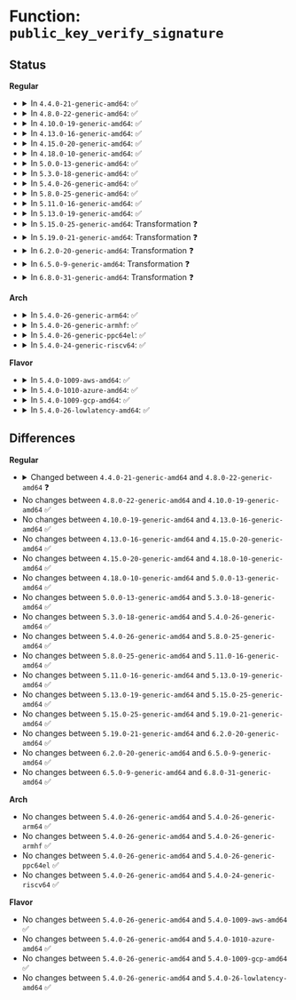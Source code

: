 # Function: <code>public_key_verify_signature</code>

## Status
<b>Regular</b>
<ul>
<li>
<details>
<summary>In <code>4.4.0-21-generic-amd64</code>: ✅</summary>

```c
int public_key_verify_signature(const struct public_key * pk, const struct public_key_signature * sig)
```

```json
{
  "name": "public_key_verify_signature",
  "collision_type": "Unique Global",
  "inline_type": "No",
  "funcs": [
    {
      "addr": 18446744071582696976,
      "name": "public_key_verify_signature",
      "external": true,
      "loc": "crypto/asymmetric_keys/public_key.c:78",
      "file": "crypto/asymmetric_keys/public_key.c",
      "inline": "seen, unknown",
      "caller_inline": [],
      "caller_func": [
        "crypto/asymmetric_keys/public_key.c:public_key_verify_signature_2",
        "crypto/asymmetric_keys/pkcs7_verify.c:pkcs7_verify"
      ]
    }
  ],
  "symbols": [
    {
      "addr": 18446744071582696976,
      "name": "public_key_verify_signature",
      "section": ".text",
      "bind": "STB_GLOBAL",
      "size": 174
    }
  ]
}
```
</details>
</li>
<li>
<details>
<summary>In <code>4.8.0-22-generic-amd64</code>: ✅</summary>

```c
int public_key_verify_signature(const struct public_key * pkey, const struct public_key_signature * sig)
```

```json
{
  "name": "public_key_verify_signature",
  "collision_type": "Unique Global",
  "inline_type": "No",
  "funcs": [
    {
      "addr": 18446744071582975456,
      "name": "public_key_verify_signature",
      "external": true,
      "loc": "crypto/asymmetric_keys/public_key.c:79",
      "file": "crypto/asymmetric_keys/public_key.c",
      "inline": "seen, unknown",
      "caller_inline": [],
      "caller_func": [
        "crypto/asymmetric_keys/public_key.c:public_key_verify_signature_2",
        "crypto/asymmetric_keys/x509_public_key.c:x509_check_for_self_signed",
        "crypto/asymmetric_keys/pkcs7_verify.c:pkcs7_verify",
        "crypto/asymmetric_keys/pkcs7_verify.c:pkcs7_verify"
      ]
    }
  ],
  "symbols": [
    {
      "addr": 18446744071582975456,
      "name": "public_key_verify_signature",
      "section": ".text",
      "bind": "STB_GLOBAL",
      "size": 643
    }
  ]
}
```
</details>
</li>
<li>
<details>
<summary>In <code>4.10.0-19-generic-amd64</code>: ✅</summary>

```c
int public_key_verify_signature(const struct public_key * pkey, const struct public_key_signature * sig)
```

```json
{
  "name": "public_key_verify_signature",
  "collision_type": "Unique Global",
  "inline_type": "No",
  "funcs": [
    {
      "addr": 18446744071583080032,
      "name": "public_key_verify_signature",
      "external": true,
      "loc": "crypto/asymmetric_keys/public_key.c:79",
      "file": "crypto/asymmetric_keys/public_key.c",
      "inline": "seen, unknown",
      "caller_inline": [],
      "caller_func": [
        "crypto/asymmetric_keys/public_key.c:public_key_verify_signature_2",
        "crypto/asymmetric_keys/x509_public_key.c:x509_check_for_self_signed",
        "crypto/asymmetric_keys/pkcs7_verify.c:pkcs7_verify",
        "crypto/asymmetric_keys/pkcs7_verify.c:pkcs7_verify"
      ]
    }
  ],
  "symbols": [
    {
      "addr": 18446744071583080032,
      "name": "public_key_verify_signature",
      "section": ".text",
      "bind": "STB_GLOBAL",
      "size": 648
    }
  ]
}
```
</details>
</li>
<li>
<details>
<summary>In <code>4.13.0-16-generic-amd64</code>: ✅</summary>

```c
int public_key_verify_signature(const struct public_key * pkey, const struct public_key_signature * sig)
```

```json
{
  "name": "public_key_verify_signature",
  "collision_type": "Unique Global",
  "inline_type": "No",
  "funcs": [
    {
      "addr": 18446744071583136128,
      "name": "public_key_verify_signature",
      "external": true,
      "loc": "crypto/asymmetric_keys/public_key.c:79",
      "file": "crypto/asymmetric_keys/public_key.c",
      "inline": "seen, unknown",
      "caller_inline": [],
      "caller_func": [
        "crypto/asymmetric_keys/public_key.c:public_key_verify_signature_2",
        "crypto/asymmetric_keys/x509_public_key.c:x509_check_for_self_signed",
        "crypto/asymmetric_keys/pkcs7_verify.c:pkcs7_verify",
        "crypto/asymmetric_keys/pkcs7_verify.c:pkcs7_verify"
      ]
    }
  ],
  "symbols": [
    {
      "addr": 18446744071583136128,
      "name": "public_key_verify_signature",
      "section": ".text",
      "bind": "STB_GLOBAL",
      "size": 672
    }
  ]
}
```
</details>
</li>
<li>
<details>
<summary>In <code>4.15.0-20-generic-amd64</code>: ✅</summary>

```c
int public_key_verify_signature(const struct public_key * pkey, const struct public_key_signature * sig)
```

```json
{
  "name": "public_key_verify_signature",
  "collision_type": "Unique Global",
  "inline_type": "No",
  "funcs": [
    {
      "addr": 18446744071583310784,
      "name": "public_key_verify_signature",
      "external": true,
      "loc": "crypto/asymmetric_keys/public_key.c:65",
      "file": "crypto/asymmetric_keys/public_key.c",
      "inline": "seen, unknown",
      "caller_inline": [],
      "caller_func": [
        "crypto/asymmetric_keys/public_key.c:public_key_verify_signature_2",
        "crypto/asymmetric_keys/x509_public_key.c:x509_check_for_self_signed",
        "crypto/asymmetric_keys/pkcs7_verify.c:pkcs7_verify",
        "crypto/asymmetric_keys/pkcs7_verify.c:pkcs7_verify"
      ]
    }
  ],
  "symbols": [
    {
      "addr": 18446744071583310784,
      "name": "public_key_verify_signature",
      "section": ".text",
      "bind": "STB_GLOBAL",
      "size": 833
    }
  ]
}
```
</details>
</li>
<li>
<details>
<summary>In <code>4.18.0-10-generic-amd64</code>: ✅</summary>

```c
int public_key_verify_signature(const struct public_key * pkey, const struct public_key_signature * sig)
```

```json
{
  "name": "public_key_verify_signature",
  "collision_type": "Unique Global",
  "inline_type": "No",
  "funcs": [
    {
      "addr": 18446744071583519392,
      "name": "public_key_verify_signature",
      "external": true,
      "loc": "crypto/asymmetric_keys/public_key.c:65",
      "file": "crypto/asymmetric_keys/public_key.c",
      "inline": "seen, unknown",
      "caller_inline": [],
      "caller_func": [
        "crypto/asymmetric_keys/public_key.c:public_key_verify_signature_2",
        "crypto/asymmetric_keys/x509_public_key.c:x509_check_for_self_signed",
        "crypto/asymmetric_keys/pkcs7_verify.c:pkcs7_verify",
        "crypto/asymmetric_keys/pkcs7_verify.c:pkcs7_verify"
      ]
    }
  ],
  "symbols": [
    {
      "addr": 18446744071583519392,
      "name": "public_key_verify_signature",
      "section": ".text",
      "bind": "STB_GLOBAL",
      "size": 819
    }
  ]
}
```
</details>
</li>
<li>
<details>
<summary>In <code>5.0.0-13-generic-amd64</code>: ✅</summary>

```c
int public_key_verify_signature(const struct public_key * pkey, const struct public_key_signature * sig)
```

```json
{
  "name": "public_key_verify_signature",
  "collision_type": "Unique Global",
  "inline_type": "No",
  "funcs": [
    {
      "addr": 18446744071583641968,
      "name": "public_key_verify_signature",
      "external": true,
      "loc": "crypto/asymmetric_keys/public_key.c:224",
      "file": "crypto/asymmetric_keys/public_key.c",
      "inline": "seen, unknown",
      "caller_inline": [],
      "caller_func": [
        "crypto/asymmetric_keys/public_key.c:public_key_verify_signature_2",
        "crypto/asymmetric_keys/x509_public_key.c:x509_check_for_self_signed",
        "crypto/asymmetric_keys/pkcs7_verify.c:pkcs7_verify",
        "crypto/asymmetric_keys/pkcs7_verify.c:pkcs7_verify"
      ]
    }
  ],
  "symbols": [
    {
      "addr": 18446744071583641968,
      "name": "public_key_verify_signature",
      "section": ".text",
      "bind": "STB_GLOBAL",
      "size": 803
    }
  ]
}
```
</details>
</li>
<li>
<details>
<summary>In <code>5.3.0-18-generic-amd64</code>: ✅</summary>

```c
int public_key_verify_signature(const struct public_key * pkey, const struct public_key_signature * sig)
```

```json
{
  "name": "public_key_verify_signature",
  "collision_type": "Unique Global",
  "inline_type": "No",
  "funcs": [
    {
      "addr": 18446744071583829184,
      "name": "public_key_verify_signature",
      "external": true,
      "loc": "crypto/asymmetric_keys/public_key.c:250",
      "file": "crypto/asymmetric_keys/public_key.c",
      "inline": "seen, unknown",
      "caller_inline": [],
      "caller_func": [
        "crypto/asymmetric_keys/public_key.c:public_key_verify_signature_2",
        "crypto/asymmetric_keys/x509_public_key.c:x509_check_for_self_signed",
        "crypto/asymmetric_keys/pkcs7_verify.c:pkcs7_verify"
      ]
    }
  ],
  "symbols": [
    {
      "addr": 18446744071583829184,
      "name": "public_key_verify_signature",
      "section": ".text",
      "bind": "STB_GLOBAL",
      "size": 939
    }
  ]
}
```
</details>
</li>
<li>
<details>
<summary>In <code>5.4.0-26-generic-amd64</code>: ✅</summary>

```c
int public_key_verify_signature(const struct public_key * pkey, const struct public_key_signature * sig)
```

```json
{
  "name": "public_key_verify_signature",
  "collision_type": "Unique Global",
  "inline_type": "No",
  "funcs": [
    {
      "addr": 18446744071583931120,
      "name": "public_key_verify_signature",
      "external": true,
      "loc": "crypto/asymmetric_keys/public_key.c:251",
      "file": "crypto/asymmetric_keys/public_key.c",
      "inline": "seen, unknown",
      "caller_inline": [],
      "caller_func": [
        "crypto/asymmetric_keys/public_key.c:public_key_verify_signature_2",
        "crypto/asymmetric_keys/x509_public_key.c:x509_check_for_self_signed",
        "crypto/asymmetric_keys/pkcs7_verify.c:pkcs7_verify"
      ]
    }
  ],
  "symbols": [
    {
      "addr": 18446744071583931120,
      "name": "public_key_verify_signature",
      "section": ".text",
      "bind": "STB_GLOBAL",
      "size": 939
    }
  ]
}
```
</details>
</li>
<li>
<details>
<summary>In <code>5.8.0-25-generic-amd64</code>: ✅</summary>

```c
int public_key_verify_signature(const struct public_key * pkey, const struct public_key_signature * sig)
```

```json
{
  "name": "public_key_verify_signature",
  "collision_type": "Unique Global",
  "inline_type": "No",
  "funcs": [
    {
      "addr": 18446744071584321632,
      "name": "public_key_verify_signature",
      "external": true,
      "loc": "crypto/asymmetric_keys/public_key.c:252",
      "file": "crypto/asymmetric_keys/public_key.c",
      "inline": "seen, unknown",
      "caller_inline": [],
      "caller_func": [
        "crypto/asymmetric_keys/public_key.c:public_key_verify_signature_2",
        "crypto/asymmetric_keys/x509_public_key.c:x509_check_for_self_signed",
        "crypto/asymmetric_keys/pkcs7_verify.c:pkcs7_verify_one",
        "crypto/asymmetric_keys/pkcs7_verify.c:pkcs7_verify_sig_chain"
      ]
    }
  ],
  "symbols": [
    {
      "addr": 18446744071584321632,
      "name": "public_key_verify_signature",
      "section": ".text",
      "bind": "STB_GLOBAL",
      "size": 1005
    }
  ]
}
```
</details>
</li>
<li>
<details>
<summary>In <code>5.11.0-16-generic-amd64</code>: ✅</summary>

```c
int public_key_verify_signature(const struct public_key * pkey, const struct public_key_signature * sig)
```

```json
{
  "name": "public_key_verify_signature",
  "collision_type": "Unique Global",
  "inline_type": "No",
  "funcs": [
    {
      "addr": 18446744071584439872,
      "name": "public_key_verify_signature",
      "external": true,
      "loc": "crypto/asymmetric_keys/public_key.c:309",
      "file": "crypto/asymmetric_keys/public_key.c",
      "inline": "seen, unknown",
      "caller_inline": [],
      "caller_func": [
        "crypto/asymmetric_keys/public_key.c:public_key_verify_signature_2",
        "crypto/asymmetric_keys/x509_public_key.c:x509_check_for_self_signed",
        "crypto/asymmetric_keys/pkcs7_verify.c:pkcs7_verify_one",
        "crypto/asymmetric_keys/pkcs7_verify.c:pkcs7_verify_sig_chain"
      ]
    }
  ],
  "symbols": [
    {
      "addr": 18446744071584439872,
      "name": "public_key_verify_signature",
      "section": ".text",
      "bind": "STB_GLOBAL",
      "size": 1016
    }
  ]
}
```
</details>
</li>
<li>
<details>
<summary>In <code>5.13.0-19-generic-amd64</code>: ✅</summary>

```c
int public_key_verify_signature(const struct public_key * pkey, const struct public_key_signature * sig)
```

```json
{
  "name": "public_key_verify_signature",
  "collision_type": "Unique Global",
  "inline_type": "No",
  "funcs": [
    {
      "addr": 18446744071584474560,
      "name": "public_key_verify_signature",
      "external": true,
      "loc": "crypto/asymmetric_keys/public_key.c:311",
      "file": "crypto/asymmetric_keys/public_key.c",
      "inline": "seen, unknown",
      "caller_inline": [],
      "caller_func": [
        "crypto/asymmetric_keys/public_key.c:public_key_verify_signature_2",
        "crypto/asymmetric_keys/x509_public_key.c:x509_check_for_self_signed",
        "crypto/asymmetric_keys/pkcs7_verify.c:pkcs7_verify",
        "crypto/asymmetric_keys/pkcs7_verify.c:pkcs7_verify_sig_chain"
      ]
    }
  ],
  "symbols": [
    {
      "addr": 18446744071584474560,
      "name": "public_key_verify_signature",
      "section": ".text",
      "bind": "STB_GLOBAL",
      "size": 1010
    }
  ]
}
```
</details>
</li>
<li>
<details>
<summary>In <code>5.15.0-25-generic-amd64</code>: Transformation ❓</summary>

```c
int public_key_verify_signature(const struct public_key * pkey, const struct public_key_signature * sig)
```

```json
{
  "name": "public_key_verify_signature",
  "collision_type": "Unique Global",
  "inline_type": "No",
  "funcs": [
    {
      "addr": 0,
      "name": "public_key_verify_signature",
      "external": true,
      "loc": "crypto/asymmetric_keys/public_key.c:311",
      "file": "crypto/asymmetric_keys/public_key.c",
      "inline": "seen, unknown",
      "caller_inline": [],
      "caller_func": [
        "crypto/asymmetric_keys/public_key.c:public_key_verify_signature_2",
        "crypto/asymmetric_keys/x509_public_key.c:x509_check_for_self_signed",
        "crypto/asymmetric_keys/pkcs7_verify.c:pkcs7_verify",
        "crypto/asymmetric_keys/pkcs7_verify.c:pkcs7_verify_sig_chain"
      ]
    }
  ],
  "symbols": [
    {
      "addr": 18446744071592311283,
      "name": "public_key_verify_signature.cold",
      "section": ".text",
      "bind": "STB_LOCAL",
      "size": 37
    },
    {
      "addr": 18446744071584872720,
      "name": "public_key_verify_signature",
      "section": ".text",
      "bind": "STB_GLOBAL",
      "size": 1019
    }
  ]
}
```
</details>
</li>
<li>
<details>
<summary>In <code>5.19.0-21-generic-amd64</code>: Transformation ❓</summary>

```c
int public_key_verify_signature(const struct public_key * pkey, const struct public_key_signature * sig)
```

```json
{
  "name": "public_key_verify_signature",
  "collision_type": "Unique Global",
  "inline_type": "No",
  "funcs": [
    {
      "addr": 0,
      "name": "public_key_verify_signature",
      "external": true,
      "loc": "crypto/asymmetric_keys/public_key.c:357",
      "file": "crypto/asymmetric_keys/public_key.c",
      "inline": "seen, unknown",
      "caller_inline": [],
      "caller_func": [
        "crypto/asymmetric_keys/public_key.c:public_key_verify_signature_2",
        "crypto/asymmetric_keys/x509_public_key.c:x509_check_for_self_signed",
        "crypto/asymmetric_keys/pkcs7_verify.c:pkcs7_verify",
        "crypto/asymmetric_keys/pkcs7_verify.c:pkcs7_verify_sig_chain"
      ]
    }
  ],
  "symbols": [
    {
      "addr": 18446744071594093653,
      "name": "public_key_verify_signature.cold",
      "section": ".text",
      "bind": "STB_LOCAL",
      "size": 36
    },
    {
      "addr": 18446744071585570224,
      "name": "public_key_verify_signature",
      "section": ".text",
      "bind": "STB_GLOBAL",
      "size": 1209
    }
  ]
}
```
</details>
</li>
<li>
<details>
<summary>In <code>6.2.0-20-generic-amd64</code>: Transformation ❓</summary>

```c
int public_key_verify_signature(const struct public_key * pkey, const struct public_key_signature * sig)
```

```json
{
  "name": "public_key_verify_signature",
  "collision_type": "Unique Global",
  "inline_type": "No",
  "funcs": [
    {
      "addr": 0,
      "name": "public_key_verify_signature",
      "external": true,
      "loc": "crypto/asymmetric_keys/public_key.c:377",
      "file": "crypto/asymmetric_keys/public_key.c",
      "inline": "seen, unknown",
      "caller_inline": [],
      "caller_func": [
        "crypto/asymmetric_keys/public_key.c:public_key_verify_signature_2",
        "crypto/asymmetric_keys/x509_public_key.c:x509_check_for_self_signed",
        "crypto/asymmetric_keys/pkcs7_verify.c:pkcs7_verify",
        "crypto/asymmetric_keys/pkcs7_verify.c:pkcs7_verify_sig_chain"
      ]
    }
  ],
  "symbols": [
    {
      "addr": 18446744071596103875,
      "name": "public_key_verify_signature.cold",
      "section": ".text",
      "bind": "STB_LOCAL",
      "size": 33
    },
    {
      "addr": 18446744071586333552,
      "name": "public_key_verify_signature",
      "section": ".text",
      "bind": "STB_GLOBAL",
      "size": 1243
    }
  ]
}
```
</details>
</li>
<li>
<details>
<summary>In <code>6.5.0-9-generic-amd64</code>: Transformation ❓</summary>

```c
int public_key_verify_signature(const struct public_key * pkey, const struct public_key_signature * sig)
```

```json
{
  "name": "public_key_verify_signature",
  "collision_type": "Unique Global",
  "inline_type": "No",
  "funcs": [
    {
      "addr": 0,
      "name": "public_key_verify_signature",
      "external": true,
      "loc": "crypto/asymmetric_keys/public_key.c:380",
      "file": "crypto/asymmetric_keys/public_key.c",
      "inline": "seen, unknown",
      "caller_inline": [],
      "caller_func": [
        "crypto/asymmetric_keys/public_key.c:public_key_verify_signature_2",
        "crypto/asymmetric_keys/x509_public_key.c:x509_check_for_self_signed",
        "crypto/asymmetric_keys/pkcs7_verify.c:pkcs7_verify",
        "crypto/asymmetric_keys/pkcs7_verify.c:pkcs7_verify_sig_chain"
      ]
    }
  ],
  "symbols": [
    {
      "addr": 18446744071596627222,
      "name": "public_key_verify_signature.cold",
      "section": ".text",
      "bind": "STB_LOCAL",
      "size": 21
    },
    {
      "addr": 18446744071586579552,
      "name": "public_key_verify_signature",
      "section": ".text",
      "bind": "STB_GLOBAL",
      "size": 584
    }
  ]
}
```
</details>
</li>
<li>
<details>
<summary>In <code>6.8.0-31-generic-amd64</code>: Transformation ❓</summary>

```c
int public_key_verify_signature(const struct public_key * pkey, const struct public_key_signature * sig)
```

```json
{
  "name": "public_key_verify_signature",
  "collision_type": "Unique Global",
  "inline_type": "No",
  "funcs": [
    {
      "addr": 0,
      "name": "public_key_verify_signature",
      "external": true,
      "loc": "crypto/asymmetric_keys/public_key.c:381",
      "file": "crypto/asymmetric_keys/public_key.c",
      "inline": "seen, unknown",
      "caller_inline": [],
      "caller_func": [
        "crypto/asymmetric_keys/public_key.c:public_key_verify_signature_2",
        "crypto/asymmetric_keys/x509_public_key.c:x509_check_for_self_signed",
        "crypto/asymmetric_keys/pkcs7_verify.c:pkcs7_verify",
        "crypto/asymmetric_keys/pkcs7_verify.c:pkcs7_verify_sig_chain"
      ]
    }
  ],
  "symbols": [
    {
      "addr": 18446744071597533081,
      "name": "public_key_verify_signature.cold",
      "section": ".text",
      "bind": "STB_LOCAL",
      "size": 21
    },
    {
      "addr": 18446744071586848192,
      "name": "public_key_verify_signature",
      "section": ".text",
      "bind": "STB_GLOBAL",
      "size": 584
    }
  ]
}
```
</details>
</li>
</ul>
<b>Arch</b>
<ul>
<li>
<details>
<summary>In <code>5.4.0-26-generic-arm64</code>: ✅</summary>

```c
int public_key_verify_signature(const struct public_key * pkey, const struct public_key_signature * sig)
```

```json
{
  "name": "public_key_verify_signature",
  "collision_type": "Unique Global",
  "inline_type": "No",
  "funcs": [
    {
      "addr": 18446603336495749560,
      "name": "public_key_verify_signature",
      "external": true,
      "loc": "crypto/asymmetric_keys/public_key.c:251",
      "file": "crypto/asymmetric_keys/public_key.c",
      "inline": "seen, unknown",
      "caller_inline": [],
      "caller_func": [
        "crypto/asymmetric_keys/public_key.c:public_key_verify_signature_2",
        "crypto/asymmetric_keys/x509_public_key.c:x509_check_for_self_signed",
        "crypto/asymmetric_keys/pkcs7_verify.c:pkcs7_verify"
      ]
    }
  ],
  "symbols": [
    {
      "addr": 18446603336495749560,
      "name": "public_key_verify_signature",
      "section": ".text",
      "bind": "STB_GLOBAL",
      "size": 772
    }
  ]
}
```
</details>
</li>
<li>
<details>
<summary>In <code>5.4.0-26-generic-armhf</code>: ✅</summary>

```c
int public_key_verify_signature(const struct public_key * pkey, const struct public_key_signature * sig)
```

```json
{
  "name": "public_key_verify_signature",
  "collision_type": "Unique Global",
  "inline_type": "No",
  "funcs": [
    {
      "addr": 3229103176,
      "name": "public_key_verify_signature",
      "external": true,
      "loc": "crypto/asymmetric_keys/public_key.c:251",
      "file": "crypto/asymmetric_keys/public_key.c",
      "inline": "seen, unknown",
      "caller_inline": [],
      "caller_func": [
        "crypto/asymmetric_keys/public_key.c:public_key_verify_signature_2",
        "crypto/asymmetric_keys/x509_public_key.c:x509_check_for_self_signed",
        "crypto/asymmetric_keys/pkcs7_verify.c:pkcs7_verify",
        "crypto/asymmetric_keys/pkcs7_verify.c:pkcs7_verify_sig_chain"
      ]
    }
  ],
  "symbols": [
    {
      "addr": 3229103176,
      "name": "public_key_verify_signature",
      "section": ".text",
      "bind": "STB_GLOBAL",
      "size": 788
    }
  ]
}
```
</details>
</li>
<li>
<details>
<summary>In <code>5.4.0-26-generic-ppc64el</code>: ✅</summary>

```c
int public_key_verify_signature(const struct public_key * pkey, const struct public_key_signature * sig)
```

```json
{
  "name": "public_key_verify_signature",
  "collision_type": "Unique Global",
  "inline_type": "No",
  "funcs": [
    {
      "addr": 13835058055289913648,
      "name": "public_key_verify_signature",
      "external": true,
      "loc": "crypto/asymmetric_keys/public_key.c:251",
      "file": "crypto/asymmetric_keys/public_key.c",
      "inline": "seen, unknown",
      "caller_inline": [],
      "caller_func": [
        "crypto/asymmetric_keys/public_key.c:public_key_verify_signature_2",
        "crypto/asymmetric_keys/x509_public_key.c:x509_check_for_self_signed",
        "crypto/asymmetric_keys/pkcs7_verify.c:pkcs7_verify"
      ]
    }
  ],
  "symbols": [
    {
      "addr": 13835058055289913648,
      "name": "public_key_verify_signature",
      "section": ".text",
      "bind": "STB_GLOBAL",
      "size": 988
    }
  ]
}
```
</details>
</li>
<li>
<details>
<summary>In <code>5.4.0-24-generic-riscv64</code>: ✅</summary>

```c
int public_key_verify_signature(const struct public_key * pkey, const struct public_key_signature * sig)
```

```json
{
  "name": "public_key_verify_signature",
  "collision_type": "Unique Global",
  "inline_type": "No",
  "funcs": [
    {
      "addr": 18446743936274897714,
      "name": "public_key_verify_signature",
      "external": true,
      "loc": "crypto/asymmetric_keys/public_key.c:251",
      "file": "crypto/asymmetric_keys/public_key.c",
      "inline": "seen, unknown",
      "caller_inline": [],
      "caller_func": [
        "crypto/asymmetric_keys/public_key.c:public_key_verify_signature_2",
        "crypto/asymmetric_keys/x509_public_key.c:x509_check_for_self_signed",
        "crypto/asymmetric_keys/pkcs7_verify.c:pkcs7_verify"
      ]
    }
  ],
  "symbols": [
    {
      "addr": 18446743936274897714,
      "name": "public_key_verify_signature",
      "section": ".text",
      "bind": "STB_GLOBAL",
      "size": 722
    }
  ]
}
```
</details>
</li>
</ul>
<b>Flavor</b>
<ul>
<li>
<details>
<summary>In <code>5.4.0-1009-aws-amd64</code>: ✅</summary>

```c
int public_key_verify_signature(const struct public_key * pkey, const struct public_key_signature * sig)
```

```json
{
  "name": "public_key_verify_signature",
  "collision_type": "Unique Global",
  "inline_type": "No",
  "funcs": [
    {
      "addr": 18446744071583899856,
      "name": "public_key_verify_signature",
      "external": true,
      "loc": "crypto/asymmetric_keys/public_key.c:251",
      "file": "crypto/asymmetric_keys/public_key.c",
      "inline": "seen, unknown",
      "caller_inline": [],
      "caller_func": [
        "crypto/asymmetric_keys/public_key.c:public_key_verify_signature_2",
        "crypto/asymmetric_keys/x509_public_key.c:x509_check_for_self_signed",
        "crypto/asymmetric_keys/pkcs7_verify.c:pkcs7_verify"
      ]
    }
  ],
  "symbols": [
    {
      "addr": 18446744071583899856,
      "name": "public_key_verify_signature",
      "section": ".text",
      "bind": "STB_GLOBAL",
      "size": 939
    }
  ]
}
```
</details>
</li>
<li>
<details>
<summary>In <code>5.4.0-1010-azure-amd64</code>: ✅</summary>

```c
int public_key_verify_signature(const struct public_key * pkey, const struct public_key_signature * sig)
```

```json
{
  "name": "public_key_verify_signature",
  "collision_type": "Unique Global",
  "inline_type": "No",
  "funcs": [
    {
      "addr": 18446744071583836912,
      "name": "public_key_verify_signature",
      "external": true,
      "loc": "crypto/asymmetric_keys/public_key.c:251",
      "file": "crypto/asymmetric_keys/public_key.c",
      "inline": "seen, unknown",
      "caller_inline": [],
      "caller_func": [
        "crypto/asymmetric_keys/public_key.c:public_key_verify_signature_2",
        "crypto/asymmetric_keys/x509_public_key.c:x509_check_for_self_signed",
        "crypto/asymmetric_keys/pkcs7_verify.c:pkcs7_verify"
      ]
    }
  ],
  "symbols": [
    {
      "addr": 18446744071583836912,
      "name": "public_key_verify_signature",
      "section": ".text",
      "bind": "STB_GLOBAL",
      "size": 939
    }
  ]
}
```
</details>
</li>
<li>
<details>
<summary>In <code>5.4.0-1009-gcp-amd64</code>: ✅</summary>

```c
int public_key_verify_signature(const struct public_key * pkey, const struct public_key_signature * sig)
```

```json
{
  "name": "public_key_verify_signature",
  "collision_type": "Unique Global",
  "inline_type": "No",
  "funcs": [
    {
      "addr": 18446744071583883616,
      "name": "public_key_verify_signature",
      "external": true,
      "loc": "crypto/asymmetric_keys/public_key.c:251",
      "file": "crypto/asymmetric_keys/public_key.c",
      "inline": "seen, unknown",
      "caller_inline": [],
      "caller_func": [
        "crypto/asymmetric_keys/public_key.c:public_key_verify_signature_2",
        "crypto/asymmetric_keys/x509_public_key.c:x509_check_for_self_signed",
        "crypto/asymmetric_keys/pkcs7_verify.c:pkcs7_verify"
      ]
    }
  ],
  "symbols": [
    {
      "addr": 18446744071583883616,
      "name": "public_key_verify_signature",
      "section": ".text",
      "bind": "STB_GLOBAL",
      "size": 939
    }
  ]
}
```
</details>
</li>
<li>
<details>
<summary>In <code>5.4.0-26-lowlatency-amd64</code>: ✅</summary>

```c
int public_key_verify_signature(const struct public_key * pkey, const struct public_key_signature * sig)
```

```json
{
  "name": "public_key_verify_signature",
  "collision_type": "Unique Global",
  "inline_type": "No",
  "funcs": [
    {
      "addr": 18446744071583984688,
      "name": "public_key_verify_signature",
      "external": true,
      "loc": "crypto/asymmetric_keys/public_key.c:251",
      "file": "crypto/asymmetric_keys/public_key.c",
      "inline": "seen, unknown",
      "caller_inline": [],
      "caller_func": [
        "crypto/asymmetric_keys/public_key.c:public_key_verify_signature_2",
        "crypto/asymmetric_keys/x509_public_key.c:x509_check_for_self_signed",
        "crypto/asymmetric_keys/pkcs7_verify.c:pkcs7_verify"
      ]
    }
  ],
  "symbols": [
    {
      "addr": 18446744071583984688,
      "name": "public_key_verify_signature",
      "section": ".text",
      "bind": "STB_GLOBAL",
      "size": 939
    }
  ]
}
```
</details>
</li>
</ul>

## Differences
<b>Regular</b>
<ul>
<li>
<details>
<summary>Changed between <code>4.4.0-21-generic-amd64</code> and <code>4.8.0-22-generic-amd64</code> ❓</summary>
<ul>
<li>
<b>Param added. </b>
<code>const struct public_key * pkey</code>
</li>
<li>
<b>Param removed. </b>
<code>const struct public_key * pk</code>
</li>
</ul>
</details>
</li>
<li>
No changes between <code>4.8.0-22-generic-amd64</code> and <code>4.10.0-19-generic-amd64</code> ✅
</li>
<li>
No changes between <code>4.10.0-19-generic-amd64</code> and <code>4.13.0-16-generic-amd64</code> ✅
</li>
<li>
No changes between <code>4.13.0-16-generic-amd64</code> and <code>4.15.0-20-generic-amd64</code> ✅
</li>
<li>
No changes between <code>4.15.0-20-generic-amd64</code> and <code>4.18.0-10-generic-amd64</code> ✅
</li>
<li>
No changes between <code>4.18.0-10-generic-amd64</code> and <code>5.0.0-13-generic-amd64</code> ✅
</li>
<li>
No changes between <code>5.0.0-13-generic-amd64</code> and <code>5.3.0-18-generic-amd64</code> ✅
</li>
<li>
No changes between <code>5.3.0-18-generic-amd64</code> and <code>5.4.0-26-generic-amd64</code> ✅
</li>
<li>
No changes between <code>5.4.0-26-generic-amd64</code> and <code>5.8.0-25-generic-amd64</code> ✅
</li>
<li>
No changes between <code>5.8.0-25-generic-amd64</code> and <code>5.11.0-16-generic-amd64</code> ✅
</li>
<li>
No changes between <code>5.11.0-16-generic-amd64</code> and <code>5.13.0-19-generic-amd64</code> ✅
</li>
<li>
No changes between <code>5.13.0-19-generic-amd64</code> and <code>5.15.0-25-generic-amd64</code> ✅
</li>
<li>
No changes between <code>5.15.0-25-generic-amd64</code> and <code>5.19.0-21-generic-amd64</code> ✅
</li>
<li>
No changes between <code>5.19.0-21-generic-amd64</code> and <code>6.2.0-20-generic-amd64</code> ✅
</li>
<li>
No changes between <code>6.2.0-20-generic-amd64</code> and <code>6.5.0-9-generic-amd64</code> ✅
</li>
<li>
No changes between <code>6.5.0-9-generic-amd64</code> and <code>6.8.0-31-generic-amd64</code> ✅
</li>
</ul>
<b>Arch</b>
<ul>
<li>
No changes between <code>5.4.0-26-generic-amd64</code> and <code>5.4.0-26-generic-arm64</code> ✅
</li>
<li>
No changes between <code>5.4.0-26-generic-amd64</code> and <code>5.4.0-26-generic-armhf</code> ✅
</li>
<li>
No changes between <code>5.4.0-26-generic-amd64</code> and <code>5.4.0-26-generic-ppc64el</code> ✅
</li>
<li>
No changes between <code>5.4.0-26-generic-amd64</code> and <code>5.4.0-24-generic-riscv64</code> ✅
</li>
</ul>
<b>Flavor</b>
<ul>
<li>
No changes between <code>5.4.0-26-generic-amd64</code> and <code>5.4.0-1009-aws-amd64</code> ✅
</li>
<li>
No changes between <code>5.4.0-26-generic-amd64</code> and <code>5.4.0-1010-azure-amd64</code> ✅
</li>
<li>
No changes between <code>5.4.0-26-generic-amd64</code> and <code>5.4.0-1009-gcp-amd64</code> ✅
</li>
<li>
No changes between <code>5.4.0-26-generic-amd64</code> and <code>5.4.0-26-lowlatency-amd64</code> ✅
</li>
</ul>
